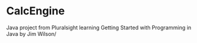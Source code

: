 # CalcEngine

Java project from Pluralsight learning Getting Started with Programming in Java by Jim Wilson/ 
